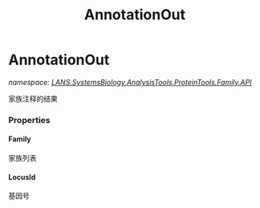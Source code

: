 ﻿---
title: AnnotationOut
---

# AnnotationOut
_namespace: [LANS.SystemsBiology.AnalysisTools.ProteinTools.Family.API](N-LANS.SystemsBiology.AnalysisTools.ProteinTools.Family.API.html)_

家族注释的结果




### Properties

#### Family
家族列表
#### LocusId
基因号
